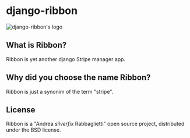# django-ribbon
![django-ribbon's logo](https://github.com/silverfix/django-ribbon/raw/master/_assets/ribbon-logo.png)

What is Ribbon?
--------------
Ribbon is yet another django Stripe manager app.

Why did you choose the name Ribbon?
----------------------------------
Ribbon is just a synonim of the term "stripe".

License
--------------
Ribbon is a "Andrea *silverfix* Rabbaglietti" open source project, distributed under the BSD license.
